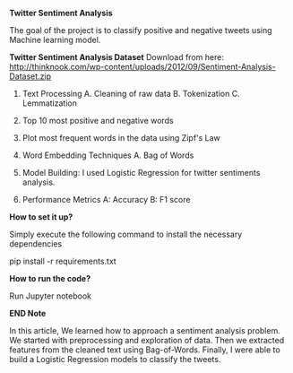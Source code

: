 **Twitter Sentiment Analysis**

The goal of the project is to classify positive and negative tweets using Machine learning model. 

**Twitter Sentiment Analysis Dataset**
Download from here: http://thinknook.com/wp-content/uploads/2012/09/Sentiment-Analysis-Dataset.zip
1. Text Processing
	A. Cleaning of raw data
	B. Tokenization
	C. Lemmatization

2. Top 10 most positive and negative words
3. Plot most frequent words in the data using Zipf's Law
4. Word Embedding Techniques
    A. Bag of Words
5. Model Building: I used Logistic Regression for twitter sentiments analysis.
6. Performance Metrics
    A: Accuracy
    B: F1 score
   
**How to set it up?**

Simply execute the following command to install the necessary dependencies

pip install -r requirements.txt

**How to run the code?**

Run Jupyter notebook

**END Note**

In this article, We learned how to approach a sentiment analysis problem. We started with
preprocessing and exploration of data. Then we extracted features from the cleaned text using
Bag-of-Words. Finally, I were able to build a Logistic Regression models to classify the tweets.